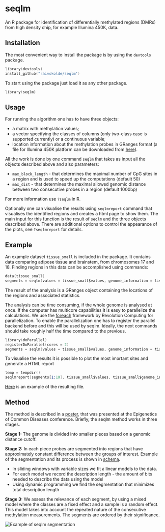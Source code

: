 seqlm
=======

An R package for identification of differentially methylated regions (DMRs) from high density chip, for example Illumina 450K, data. 

Installation
------------
The most convenient way to install the package is by using the `devtools` package.

```s
library(devtools)
install_github("raivokolde/seqlm")
```
To start using the package just load it as any other package.

```s
library(seqlm)
```

Usage
-----
For running the algorithm one has to have three objects:

* a matrix with methylation values;
* a vector specifying the classes of columns (only two-class case is supported currently) or a continuous variable;
* location information about the methylation probes in GRanges format (a file for Illumina 450K platform can be downloaded from [here](http://biit.cs.ut.ee/~kolde/seqlm/genome_information.RData)). 

All the work is done by one command `seqlm` that takes as input all the objects described above and also parameters:

* `max_block_length` - that determines the maximal number of CpG sites in a region and is used to speed up the computations (default 50)
* `max_dist` - that determines the maximal allowed genomic distance between two consecutive probes in a region (default 1000bp)

For more information use `?seqlm` in R.

Optionally one can visualise the results using `seqlmreport` command that visualises the identified regions and creates a html page to show them. The main input for this function is the result of `seqlm` and the three objects described above. There are additional options to control the appearance of the plots, see `?seqlmreport` for details. 

Example
-------

An example dataset `tissue_small` is included in the package. It contains data comparing adipose tissue and brainstem, from chromosomes 17 and 18. Finding regions in this data can be accomplished using commands:

```s
data(tissue_small)
segments = seqlm(values = tissue_small$values, genome_information = tissue_small$genome_information, annotation =  tissue_small$annotation)
```

The result of the analysis is a GRanges object containing the locations of the regions and associated statistics. 

The analysis can be time consuming, if the whole genome is analysed at once. If the computer has multicore capabilities it is easy to parallelize the calculations. We use the [foreach](http://cran.r-project.org/web/packages/foreach/index.html) framework by Revolution Computing for parallelization. To enable the parallelization one has to register the parallel backend before and this will be used by seqlm. Ideally, the next commands should take roughly half the time compared to the previous.

```s
library(doParallel)
registerDoParallel(cores = 2)
segments = seqlm(values = tissue_small$values, genome_information = tissue_small$genome_information, annotation =  tissue_small$annotation)
```

To visualise the results it is possible to plot the most imortant sites and generate a HTML report

```s
temp = tempdir()
seqlmreport(segments[1:10], tissue_small$values, tissue_small$genome_information, tissue_small$annotation, dir = temp)
```

[Here](http://biit.cs.ut.ee/~kolde/seqlm/seqlmreport/index.html) is an example of the resulting file.

Method
------
The method is described in a [poster](https://raw.github.com/raivokolde/seqlm/gh-pages/pics/Poster_uus.pdf), that was presented at the Epigenetics of Common Diseases conference. Briefly, the seqlm method works in three stages. 

**Stage 1:** The genome is divided into smaller pieces based on a genomic distance cutoff. 

**Stage 2:** In each piece probes are segmented into regions that have approximately constant difference between the groups of interest. Example of the segmentation and its process is shown in [schema].

* In sliding windows with variable sizes we fit a linear models to the data.
* For each model we record the description length - the amount of bits needed to describe the data using the model
* Using dynamic programming we find the segmentation that minimizes total description length

**Stage 3:** We assess the relevance of each segment, by using a mixed model where the classes are a fixed effect and a sample is a random effect. This model takes into account the repeated nature of the consecutive methylation measurements. The segments are ordered by their significance.

![Example of seqlm segmentation][schema]

[schema]: https://raw.github.com/raivokolde/seqlm/gh-pages/pics/schema.png "Example of seqlm segmentation"






